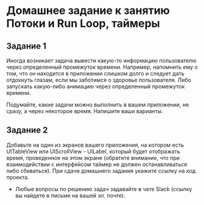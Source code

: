 # Домашнее задание к занятию Потоки и Run Loop, таймеры


## Задание 1
Иногда возникает задача вывести какую-то информацию пользователю через определенный промежуток времени. Например, напомнить ему о том, что он находится в приложении слишком долго и следует дать отдохнуть глазам, если мы заботимся о здоровье пользователя. Либо запускать какую-либо анимацию через определенный промежуток времени. 

Подумайте, какие задачи можно выполнить в вашем приложении, не сразу, а через некоторое время. Напишите ваши варианты.

## Задание 2
Добавьте на один из экранов вашего приложения, на котором есть UITableView или UIScrollView - UILabel, который будет отображать время, проведенное на этом экране (обратите внимание, что при взаимодействии с интерфейсом таймер не должен останавливаться либо сбиваться).
При сдаче домашнего задания укажите ссылку на код проекта.


* Любые вопросы по решению задач задавайте в чате Slack (ссылку вы найдете в письме на вашей эл. почте).
